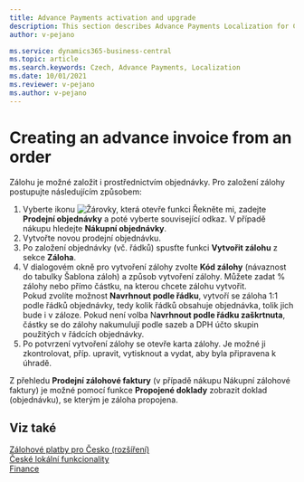 ```yaml
---
title: Advance Payments activation and upgrade
description: This section describes Advance Payments Localization for Czech extension functionality.
author: v-pejano

ms.service: dynamics365-business-central
ms.topic: article
ms.search.keywords: Czech, Advance Payments, Localization
ms.date: 10/01/2021
ms.reviewer: v-pejano
ms.author: v-pejano
---
```


# Creating an advance invoice from an order  

Zálohu je možné založit i prostřednictvím objednávky. Pro založení zálohy postupujte následujícím způsobem:

1. Vyberte ikonu ![Žárovky, která otevře funkci Řekněte mi](../../media/ui-search/search_small.png "Řekněte mi, co chcete dělat"), zadejte **Prodejní objednávky** a poté vyberte související odkaz. V případě nákupu hledejte **Nákupní objednávky**.
2. Vytvořte novou prodejní objednávku.
3. Po založení objednávky (vč. řádků) spusťte funkci **Vytvořit zálohu** z sekce **Záloha**. 
4. V dialogovém okně pro vytvoření zálohy zvolte **Kód zálohy** (návaznost do tabulky Šablona záloh) a způsob vytvoření zálohy. Můžete zadat % zálohy nebo přímo částku, na kterou chcete zálohu vytvořit.  
Pokud zvolíte možnost **Navrhnout podle řádku**, vytvoří se záloha 1:1 podle řádků objednávky, tedy kolik řádků obsahuje objednávka, tolik jich bude i v záloze. Pokud není volba N**avrhnout podle řádku zaškrtnuta**, částky se do zálohy nakumulují podle sazeb a DPH účto skupin použitých v řádcích objednávky.
5. Po potvrzení vytvoření zálohy se otevře karta zálohy. Je možné ji zkontrolovat, příp. upravit, vytisknout a vydat, aby byla připravena k úhradě.

Z přehledu **Prodejní zálohové faktury** (v případě nákupu Nákupní zálohové faktury) je možné pomocí funkce **Propojené doklady** zobrazit doklad (objednávku), se kterým je záloha propojena.


## Viz také

[Zálohové platby pro Česko (rozšíření)](ui-extensions-advance-payments-localization-cz.md)  
[České lokální funkcionality](czech-local-functionality.md)  
[Finance](../../finance.md)
